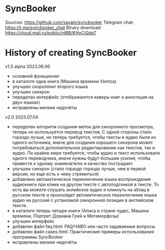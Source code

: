 # SyncBooker

Sources: https://github.com/xayam/syncbooker
Telegram chat: https://t.me/syncbooker_chat
Binary download: https://cloud.mail.ru/public/rdBB/KHvCjQdaT

# History of creating SyncBooker

v1.5 alpha 2023.06.06
- основной функционал
- в каталоге одна книга (Машина времени Уэллса)
- улучшен скороллинг второго языка
- улучшен синхрон
- переделан интерфейс (отображаются каверы книг и аннотация на двух языках)
- исправлены мелкие недочёты

v2.0 2023.07.04
- переделан алгоритм создания меток для синхронного просмотра, теперь не используется перевод текстов. С одной стороны стало гораздо лучше, но теперь требуется, чтобы тексты и аудио были из одного источника, иначе для создания хорошего синхрона может потребоваться дополнительное редактирование как текстов, так и аудио. По крайне мере требуется, чтобы аудио и текст использовали одного переводчика, иначе нужны будут большие усилия, чтобы привести к одному знаменателю и качество пострадает.
- улучшен синхрон (стало гораздо гораздо лучше, чем в первой версии, но еще есть к чему стремиться)
- добавлено автоматическое переключение языка воспроиздения аудиокниги при клике на другом тексте с автоподгонкой в тексте. То есть вы можете слушать анлийское аудио и кликнуть на абзац в русском тексте и произойдет автоматическое переключение языка аудио на русский с установкой синхронной позиции в английском тексте.
- в каталоге теперь четыре книги (Алиса в стране чудес, Машина времени, Портрет Дориана Грей и Метаморфозы)
- улучшен интерфейс
- добавлен файл faq.html: FAQ/ЧАВО или часто задаваемые вопросы
- добавлен файл cases.html: Практические примеры использования программы SyncBooker
- исправлены мелкие недочёты
